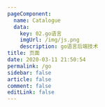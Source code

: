 ```yaml
---
pageComponent:
  name: Catalogue
  data:
    key: 02.go语言
    imgUrl: /img/js.png
    description: go语言后端技术
title: 页面
date: 2020-03-11 21:50:54
permalink: /go
sidebar: false
article: false
comment: false
editLink: false
---
```

